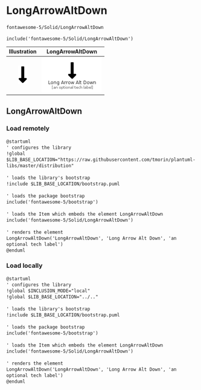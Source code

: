 # LongArrowAltDown


```text
fontawesome-5/Solid/LongArrowAltDown
```

```text
include('fontawesome-5/Solid/LongArrowAltDown')
```



| Illustration | LongArrowAltDown |
| :---: | :---: |
| ![illustration for Illustration](../../fontawesome-5/Solid/LongArrowAltDown.png) | ![illustration for LongArrowAltDown](../../fontawesome-5/Solid/LongArrowAltDown.Local.png) |




## LongArrowAltDown

### Load remotely
```plantuml
@startuml
' configures the library
!global $LIB_BASE_LOCATION="https://raw.githubusercontent.com/tmorin/plantuml-libs/master/distribution"

' loads the library's bootstrap
!include $LIB_BASE_LOCATION/bootstrap.puml

' loads the package bootstrap
include('fontawesome-5/bootstrap')

' loads the Item which embeds the element LongArrowAltDown
include('fontawesome-5/Solid/LongArrowAltDown')

' renders the element
LongArrowAltDown('LongArrowAltDown', 'Long Arrow Alt Down', 'an optional tech label')
@enduml
```

### Load locally
```plantuml
@startuml
' configures the library
!global $INCLUSION_MODE="local"
!global $LIB_BASE_LOCATION="../.."

' loads the library's bootstrap
!include $LIB_BASE_LOCATION/bootstrap.puml

' loads the package bootstrap
include('fontawesome-5/bootstrap')

' loads the Item which embeds the element LongArrowAltDown
include('fontawesome-5/Solid/LongArrowAltDown')

' renders the element
LongArrowAltDown('LongArrowAltDown', 'Long Arrow Alt Down', 'an optional tech label')
@enduml
```

